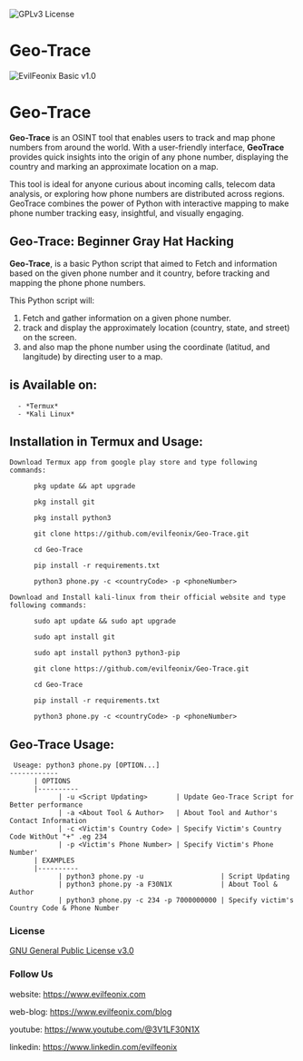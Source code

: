![GPLv3 License](https://img.shields.io/badge/License-GPL%20v3-yellow.svg) 

# Geo-Trace

![EvilFeonix Basic v1.0](https://github.com/evilfeonix/Geo-Trace/blob/main/phone.png)

# Geo-Trace
**Geo-Trace** is an OSINT tool that enables users to track and map phone numbers from around the world. With a user-friendly interface, **GeoTrace** provides quick insights into the origin of any phone number, displaying the country and marking an approximate location on a map. 


This tool is ideal for anyone curious about incoming calls, telecom data analysis, or exploring how phone numbers are distributed across regions. GeoTrace combines the power of Python with interactive mapping to make phone number tracking easy, insightful, and visually engaging.


## Geo-Trace: Beginner Gray Hat Hacking
**Geo-Trace**, is a basic Python script that aimed to Fetch and information based on the given phone number and it country, before tracking and mapping the phone phone numbers.

This Python script will:

1. Fetch and gather information on a given phone number.
2. track and display the approximately location (country, state, and street) on the screen.
3. and also map the phone number using the coordinate (latitud, and langitude) by directing user to a map.


## is Available on:
      - *Termux*
      - *Kali Linux*

    
## Installation in Termux and Usage:
	Download Termux app from google play store and type following commands:
    
```
      pkg update && apt upgrade
```
```
      pkg install git
```
```
      pkg install python3
```
```
      git clone https://github.com/evilfeonix/Geo-Trace.git
```
```
      cd Geo-Trace
```
```
      pip install -r requirements.txt
```
```
      python3 phone.py -c <countryCode> -p <phoneNumber>
```


	Download and Install kali-linux from their official website and type following commands:
 
```
      sudo apt update && sudo apt upgrade
```
```
      sudo apt install git
```
```
      sudo apt install python3 python3-pip
```
```
      git clone https://github.com/evilfeonix/Geo-Trace.git
```
```
      cd Geo-Trace
```
```
      pip install -r requirements.txt
```
```
      python3 phone.py -c <countryCode> -p <phoneNumber>
```

## Geo-Trace Usage:
```
 Useage: python3 phone.py [OPTION...]
------------
      | OPTIONS
      |----------
            | -u <Script Updating>       | Update Geo-Trace Script for Better performance
            | -a <About Tool & Author>   | About Tool and Author's Contact Information
            | -c <Victim's Country Code> | Specify Victim's Country Code WithOut "+" .eg 234
            | -p <Victim's Phone Number> | Specify Victim's Phone Number'
      | EXAMPLES
      |----------
            | python3 phone.py -u                   | Script Updating
            | python3 phone.py -a F30N1X            | About Tool & Author
            | python3 phone.py -c 234 -p 7000000000 | Specify victim's Country Code & Phone Number
```

### License

[GNU General Public License v3.0](https://github.com/VirusZzHkP/Email-Spoofing/blob/main/LICENSE)

### Follow Us
website: https://www.evilfeonix.com

web-blog: https://www.evilfeonix.com/blog

youtube: https://www.youtube.com/@3V1LF30N1X

linkedin: https://www.linkedin.com/evilfeonix
